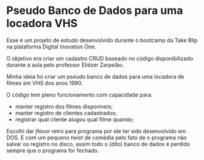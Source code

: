 # Pseudo Banco de Dados para uma locadora VHS

Esse é um projeto de estudo desenvolvido durante o bootcamp da Take Blip na plataforma Digital Inovation One.

O objetivo era criar um cadastro CRUD baseado no código disponibilizado durante a aula pelo professor Eliézer Zarpelão.

Minha ideia foi criar um pseudo banco de dados para uma locadora de filmes em VHS dos anos 1990.

O código tem pleno funcionamento com capacidade para:
- manter registro dos filmes disponíveis;
- manter registro de clientes cadastrados;
- registrar qual cliente alugou qual filme quando;

Escolhi dar *flavor* retro para programa por ele ter sido desenvolvido em DOS. E com um pequeno *twist* de comédia pelo fato de o programa não salvar os registro no disco, assim todo o (dito) banco de dados é perdido sempre que o programa for fechado.
